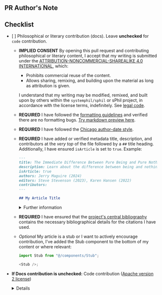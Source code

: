 <!-- Thank you for wanting to contribute to sPhil! 🧙 🦉 -->
<!-- We would like to keep our code and writing as neat and tidy as possible, and would appreciate if you could verify the following checklist if you are submitting philosophical or literary content -->

## PR Author's Note

<!-- Write your PR text here -->

## Checklist

-   [ ] Philosophical or literary contribution (docs). Leave **unchecked** for <code>code</code> contribution.

    -   **IMPLIED CONSENT** By opening this pull request and contributing philosophical or literary content, I accept that my writing is submitted under the [ATTRIBUTION-NONCOMMERCIAL-SHAREALIKE 4.0 INTERNATIONAL](https://creativecommons.org/licenses/by-nc-sa/4.0/), which:

        -   Prohibits commercial reuse of the content.
        -   Allows sharing, remixing, and building upon the material as long as attribution is given.

        I understand that my writing may be modified, remixed, and built upon by others within the `systemphil/sphil` or sPhil project, in accordance with the license terms, indefinitely. See [legal code](https://creativecommons.org/licenses/by-nc-sa/4.0/legalcode.en).

    -   **REQUIRED** I have followed the [formatting guidelines](https://github.com/systemphil/sphil/blob/dev/src/pages/contributing/formatting/basic-markdown.md) and verified there are no formatting bugs. [Try markdown preview here](https://markdownlivepreview.com/).
    -   **REQUIRED** I have followed the [Chicago author-date style](https://www.chicagomanualofstyle.org/tools_citationguide/citation-guide-2.html).
    -   **REQUIRED** I have added or verified metadata title, description, and contributors at the _very top_ of the file followed by a `##` title heading. Additionally, I have ensured `isArticle` is set to `true`. Example:

        ```md
        ---
        title: The Immediate Difference Between Pure Being and Pure Nothing
        description: Learn about the difference between being and nothing in Hegel's Science of Logic.
        isArticle: true
        authors: Jerry Maguire (2024)
        editors: Steve Stevenson (2023), Karen Hansen (2022)
        contributors:
        ---

        ## My Article Title
        ```

        <details>

        <summary>Further information</summary>

        I have signed the document with my name/username under either as `Authors`, `Editors` or `Contributors`.

        > Use **Authors** if you have created and substantially added content.  
        > Use **Editor** if you have made substantial edits or review.  
        > Use **Contributor** if you have made minor edits, reviews or contributions.  
        > If you've done multiple, pick the most weighted: Author > Editor > Contributor.  
        > If you prefer to remain anonymous, that's fine too, but note that a record of your contributions based on your GitHub username will exist here in the codebase.

        </details>

    -   **REQUIRED** I have ensured that the [project's central bibliography](https://github.com/systemphil/sphil/blob/main/README_BIBLIOGRAPHY.md) contains the necessary bibliographical details for the citations I have used.

    -   _Optional_ My article is a stub or I want to actively encourage contribution, I've added the Stub component to the bottom of my content or where relevant:

        ```ts
        import Stub from "@/components/Stub";

        <Stub />;
        ```

-   **If Docs contribution is unchecked:** Code contribution ([Apache version 2 license](https://www.apache.org/licenses/LICENSE-2.0.txt))
      <details>

    All code apart of what is inside `src/pages/**` (excluding `/contributing/**`, `_app.mdx`, `_document.tsx`, `_meta.json`, `acknowledgements.mdx`, `index.mdx`, `privacy.mdx`, `team.mdx`, `terms.mdx`) is subject to Apache version 2 license. Basically, anything outside of content, literature, philosophy.

      </details>
